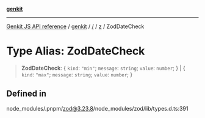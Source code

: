 [**genkit**](../../../README.md)

***

[Genkit JS API reference](../../../../README.md) / [genkit](../../../README.md) / [/](../../../README.md) / [z](../README.md) / ZodDateCheck

# Type Alias: ZodDateCheck

> **ZodDateCheck**: \{ `kind`: `"min"`; `message`: `string`; `value`: `number`; \} \| \{ `kind`: `"max"`; `message`: `string`; `value`: `number`; \}

## Defined in

node\_modules/.pnpm/zod@3.23.8/node\_modules/zod/lib/types.d.ts:391

